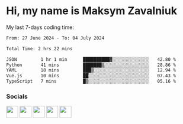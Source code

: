 Hi, my name is Maksym Zavalniuk
========================================================================================================================================

My last 7-days coding time:
<!--START_SECTION:waka-->

```txt
From: 27 June 2024 - To: 04 July 2024

Total Time: 2 hrs 22 mins

JSON         1 hr 1 min      ██████████▓░░░░░░░░░░░░░░   42.80 %
Python       41 mins         ███████▒░░░░░░░░░░░░░░░░░   28.86 %
YAML         18 mins         ███▒░░░░░░░░░░░░░░░░░░░░░   12.94 %
Vue.js       10 mins         ██░░░░░░░░░░░░░░░░░░░░░░░   07.43 %
TypeScript   7 mins          █▒░░░░░░░░░░░░░░░░░░░░░░░   05.16 %
```

<!--END_SECTION:waka-->


### Socials

<p align="left"> <a href="https://www.dev.to/mezgoodle" target="_blank" rel="noreferrer"><img src="https://raw.githubusercontent.com/danielcranney/readme-generator/main/public/icons/socials/devdotto.svg" width="32" height="32" /></a> <a href="https://discord.com/users/mezgoodle" target="_blank" rel="noreferrer"><img src="https://raw.githubusercontent.com/danielcranney/readme-generator/main/public/icons/socials/discord.svg" width="32" height="32" /></a> <a href="https://www.github.com/mezgoodle" target="_blank" rel="noreferrer"><img src="https://raw.githubusercontent.com/danielcranney/readme-generator/main/public/icons/socials/github.svg" width="32" height="32" /></a> <a href="http://www.instagram.com/sylvenis" target="_blank" rel="noreferrer"><img src="https://raw.githubusercontent.com/danielcranney/readme-generator/main/public/icons/socials/instagram.svg" width="32" height="32" /></a> <a href="https://www.linkedin.com/in/maksym-zavalniuk-ba4a72193" target="_blank" rel="noreferrer"><img src="https://raw.githubusercontent.com/danielcranney/readme-generator/main/public/icons/socials/linkedin.svg" width="32" height="32" /></a></p>
